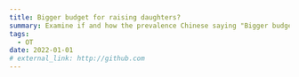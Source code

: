 ```yaml
---
title: Bigger budget for raising daughters? 
summary: Examine if and how the prevalence Chinese saying "Bigger budget for daughters" make sense 
tags:
  - OT
date: 2022-01-01
# external_link: http://github.com
---
```

